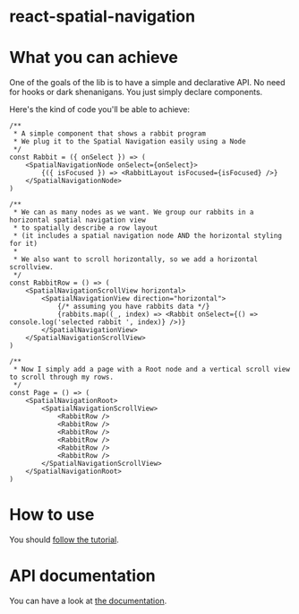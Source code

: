 # react-spatial-navigation

# What you can achieve

One of the goals of the lib is to have a simple and declarative API.
No need for hooks or dark shenanigans. You just simply declare components.

Here's the kind of code you'll be able to achieve:

```tsx
/**
 * A simple component that shows a rabbit program
 * We plug it to the Spatial Navigation easily using a Node
 */
const Rabbit = ({ onSelect }) => (
    <SpatialNavigationNode onSelect={onSelect}>
        {({ isFocused }) => <RabbitLayout isFocused={isFocused} />}
    </SpatialNavigationNode>
)

/**
 * We can as many nodes as we want. We group our rabbits in a horizontal spatial navigation view
 * to spatially describe a row layout
 * (it includes a spatial navigation node AND the horizontal styling for it)
 * 
 * We also want to scroll horizontally, so we add a horizontal scrollview.
 */
const RabbitRow = () => (
    <SpatialNavigationScrollView horizontal>
        <SpatialNavigationView direction="horizontal">
            {/* assuming you have rabbits data */}
            {rabbits.map((_, index) => <Rabbit onSelect={() => console.log('selected rabbit ', index)} />)}
        </SpatialNavigationView>
    </SpatialNavigationScrollView>
)

/**
 * Now I simply add a page with a Root node and a vertical scroll view to scroll through my rows.
 */
const Page = () => (
    <SpatialNavigationRoot>
        <SpatialNavigationScrollView>
            <RabbitRow />
            <RabbitRow />
            <RabbitRow />
            <RabbitRow />
            <RabbitRow />
            <RabbitRow />
        </SpatialNavigationScrollView>
    </SpatialNavigationRoot>
)
```

# How to use

You should [follow the tutorial](./docs/tutorial.md).

# API documentation

You can have a look at [the documentation](./docs//api.md).